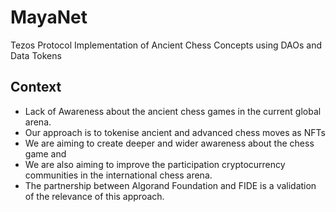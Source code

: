 # MayaNet
Tezos Protocol Implementation of Ancient Chess Concepts using DAOs and Data Tokens

## Context
- Lack of Awareness about the ancient chess games in the current global arena.
- Our approach is to tokenise ancient and advanced chess moves as NFTs
- We are aiming to create deeper and wider awareness about the chess game and
- We are also aiming to improve the participation cryptocurrency communities in the international chess arena.
- The partnership between Algorand Foundation and FIDE is a validation of the relevance of this approach.

